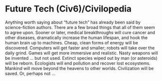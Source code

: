 # Future Tech (Civ6)/Civilopedia

Anything worth saying about “future tech” has already been said by science-fiction authors. There are a few broad things that all of them seem to agree upon. Sooner or later, medical breakthroughs will cure cancer and other diseases, dramatically increase the human lifespan, and hook the human brain up to machines. Cheap, clean forms of energy will be discovered. Computers will get faster and smaller; robots will take over the daily grind. Games will get more immersive and realistic. Nasty weapons will be invented ... but not used. Extinct species wiped out by man (or asteroids) will be reborn. Ecologists will end pollution and recover lost ecosystems. Mankind will move beyond the heavens to other worlds. Civilization will be saved.
Or, perhaps not ...
